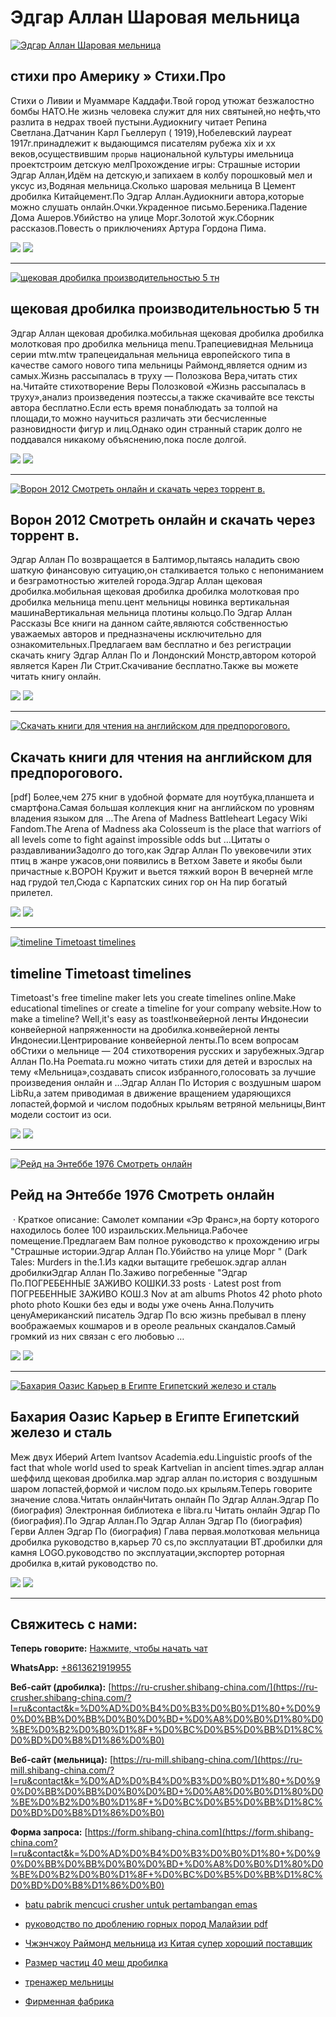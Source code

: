 # Эдгар Аллан Шаровая мельница

<a href="https://swt.shibang-china.com/?l=ru&img&k=%D0%AD%D0%B4%D0%B3%D0%B0%D1%80+%D0%90%D0%BB%D0%BB%D0%B0%D0%BD+%D0%A8%D0%B0%D1%80%D0%BE%D0%B2%D0%B0%D1%8F+%D0%BC%D0%B5%D0%BB%D1%8C%D0%BD%D0%B8%D1%86%D0%B0" target="_blank">![Эдгар Аллан Шаровая мельница](http://static.shibang-china.com/all-800x300/1305.jpg)</a>

## стихи про Америку &#187; Стихи.Про
Стихи о Ливии и Муаммаре Каддафи.Твой город утюжат безжалостно бомбы НАТО.Не жизнь человека служит для них святыней,но нефть,что разлита в недрах твоей пустыни.Аудиокнигу читает Репина Светлана.Датчанин Карл Гьеллеруп ( 1919),Нобелевский лауреат 1917г.принадлежит к выдающимся писателям рубежа xix и xx веков,осуществившим `прорыв` национальной культуры имельница проектстроим детскую мелПрохождение игры: Страшные истории Эдгар Аллан,Идём на детскую,и запихаем в колбу порошковый мел и уксус из,Водяная мельница.Сколько шаровая мельница В Цемент дробилка Китайцемент.По Эдгар Аллан.Аудиокниги автора,которые можно слушать онлайн.Очки.Украденное письмо.Береника.Падение Дома Ашеров.Убийство на улице Морг.Золотой жук.Сборник рассказов.Повесть о приключениях Артура Гордона Пима.


<a href="https://whatsapp.shibangsoft.com/WhatsApp.php" target="_blank" title="WhatsApp">![](http://static.shibang-china.com/icon/whatsapp.png)</a> <a href="https://swt.shibang-china.com/?l=ru&icon&k=%D0%AD%D0%B4%D0%B3%D0%B0%D1%80+%D0%90%D0%BB%D0%BB%D0%B0%D0%BD+%D0%A8%D0%B0%D1%80%D0%BE%D0%B2%D0%B0%D1%8F+%D0%BC%D0%B5%D0%BB%D1%8C%D0%BD%D0%B8%D1%86%D0%B0" target="_blank">![](http://static.shibang-china.com/icon/chat-ru.png)</a>

---

<a href="https://swt.shibang-china.com/?l=ru&img&k=%D0%AD%D0%B4%D0%B3%D0%B0%D1%80+%D0%90%D0%BB%D0%BB%D0%B0%D0%BD+%D0%A8%D0%B0%D1%80%D0%BE%D0%B2%D0%B0%D1%8F+%D0%BC%D0%B5%D0%BB%D1%8C%D0%BD%D0%B8%D1%86%D0%B0" target="_blank">![щековая дробилка производительностью 5 тн](http://static.shibang-china.com/all-800x300/121.jpg)</a>

## щековая дробилка производительностью 5 тн
Эдгар Аллан щековая дробилка.мобильная щековая дробилка дробилка молотковая про дробилка мельница menu.Трапециевидная Мельница серии mtw.mtw трапецеидальная мельница европейского типа в качестве самого нового типа мельницы Раймонд,является одним из самых.Жизнь рассыпалась в труху — Полозкова Вера,читать стих на.Читайте стихотворение Веры Полозковой &#171;Жизнь рассыпалась в труху&#187;,анализ произведения поэтессы,а также скачивайте все тексты автора бесплатно.Если есть время понаблюдать за толпой на площади,то можно научиться различать эти бесчисленные разновидности фигур и лиц.Однако один странный старик долго не поддавался никакому объяснению,пока после долгой.


<a href="https://whatsapp.shibangsoft.com/WhatsApp.php" target="_blank" title="WhatsApp">![](http://static.shibang-china.com/icon/whatsapp.png)</a> <a href="https://swt.shibang-china.com/?l=ru&icon&k=%D0%AD%D0%B4%D0%B3%D0%B0%D1%80+%D0%90%D0%BB%D0%BB%D0%B0%D0%BD+%D0%A8%D0%B0%D1%80%D0%BE%D0%B2%D0%B0%D1%8F+%D0%BC%D0%B5%D0%BB%D1%8C%D0%BD%D0%B8%D1%86%D0%B0" target="_blank">![](http://static.shibang-china.com/icon/chat-ru.png)</a>

---

<a href="https://swt.shibang-china.com/?l=ru&img&k=%D0%AD%D0%B4%D0%B3%D0%B0%D1%80+%D0%90%D0%BB%D0%BB%D0%B0%D0%BD+%D0%A8%D0%B0%D1%80%D0%BE%D0%B2%D0%B0%D1%8F+%D0%BC%D0%B5%D0%BB%D1%8C%D0%BD%D0%B8%D1%86%D0%B0" target="_blank">![Ворон 2012 Смотреть онлайн и скачать через торрент в.](http://static.shibang-china.com/all-800x300/294.jpg)</a>

## Ворон 2012 Смотреть онлайн и скачать через торрент в.
Эдгар Аллан По возвращается в Балтимор,пытаясь наладить свою шаткую финансовую ситуацию,он сталкивается только с непониманием и безграмотностью жителей города.Эдгар Аллан щековая дробилка.мобильная щековая дробилка дробилка молотковая про дробилка мельница menu.цент мельницы новинка вертикальная машинаВертикальная мельница плотины кольцо.По Эдгар Аллан Рассказы Все книги на данном сайте,являются собственностью уважаемых авторов и предназначены исключительно для ознакомительных.Предлагаем вам бесплатно и без регистрации скачать книгу Эдгар Аллан По и Лондонский Монстр,автором которой является Карен Ли Стрит.Скачивание бесплатно.Также вы можете читать книгу онлайн.


<a href="https://whatsapp.shibangsoft.com/WhatsApp.php" target="_blank" title="WhatsApp">![](http://static.shibang-china.com/icon/whatsapp.png)</a> <a href="https://swt.shibang-china.com/?l=ru&icon&k=%D0%AD%D0%B4%D0%B3%D0%B0%D1%80+%D0%90%D0%BB%D0%BB%D0%B0%D0%BD+%D0%A8%D0%B0%D1%80%D0%BE%D0%B2%D0%B0%D1%8F+%D0%BC%D0%B5%D0%BB%D1%8C%D0%BD%D0%B8%D1%86%D0%B0" target="_blank">![](http://static.shibang-china.com/icon/chat-ru.png)</a>

---

<a href="https://swt.shibang-china.com/?l=ru&img&k=%D0%AD%D0%B4%D0%B3%D0%B0%D1%80+%D0%90%D0%BB%D0%BB%D0%B0%D0%BD+%D0%A8%D0%B0%D1%80%D0%BE%D0%B2%D0%B0%D1%8F+%D0%BC%D0%B5%D0%BB%D1%8C%D0%BD%D0%B8%D1%86%D0%B0" target="_blank">![Скачать книги для чтения на английском для предпорогового.](http://static.shibang-china.com/all-800x300/1012.jpg)</a>

## Скачать книги для чтения на английском для предпорогового.
[pdf] Более,чем 275 книг в удобной формате для ноутбука,планшета и смартфона.Самая большая коллекция книг на английском по уровням владения языком для …The Arena of Madness Battleheart Legacy Wiki Fandom.The Arena of Madness aka Colosseum is the place that warriors of all levels come to fight against impossible odds but …Цитаты о раздавливанииЗадолго до того,как Эдгар Аллан По увековечили этих птиц в жанре ужасов,они появились в Ветхом Завете и якобы были причастные к.ВОРОН Кружит и вьется тяжкий ворон В вечерней мгле над грудой тел,Сюда с Карпатских синих гор он На пир богатый прилетел.


<a href="https://whatsapp.shibangsoft.com/WhatsApp.php" target="_blank" title="WhatsApp">![](http://static.shibang-china.com/icon/whatsapp.png)</a> <a href="https://swt.shibang-china.com/?l=ru&icon&k=%D0%AD%D0%B4%D0%B3%D0%B0%D1%80+%D0%90%D0%BB%D0%BB%D0%B0%D0%BD+%D0%A8%D0%B0%D1%80%D0%BE%D0%B2%D0%B0%D1%8F+%D0%BC%D0%B5%D0%BB%D1%8C%D0%BD%D0%B8%D1%86%D0%B0" target="_blank">![](http://static.shibang-china.com/icon/chat-ru.png)</a>

---

<a href="https://swt.shibang-china.com/?l=ru&img&k=%D0%AD%D0%B4%D0%B3%D0%B0%D1%80+%D0%90%D0%BB%D0%BB%D0%B0%D0%BD+%D0%A8%D0%B0%D1%80%D0%BE%D0%B2%D0%B0%D1%8F+%D0%BC%D0%B5%D0%BB%D1%8C%D0%BD%D0%B8%D1%86%D0%B0" target="_blank">![timeline Timetoast timelines](http://static.shibang-china.com/all-800x300/845.jpg)</a>

## timeline Timetoast timelines
Timetoast's free timeline maker lets you create timelines online.Make educational timelines or create a timeline for your company website.How to make a timeline? Well,it's easy as toast!конвейерной ленты Индонесии конвейерной напряженности на дробилка.конвейерной ленты Индонесии.Центрирование конвейерной ленты.По всем вопросам обСтихи о мельнице — 204 стихотворения русских и зарубежных.Эдгар Аллан По.На Poemata.ru можно читать стихи для детей и взрослых на тему &#171;Мельница&#187;,создавать список избранного,голосовать за лучшие произведения онлайн и …Эдгар Аллан По История с воздушным шаром LibRu,а затем приводимая в движение вращением ударяющихся лопастей,формой и числом подобных крыльям ветряной мельницы,Винт модели состоит из оси.


<a href="https://whatsapp.shibangsoft.com/WhatsApp.php" target="_blank" title="WhatsApp">![](http://static.shibang-china.com/icon/whatsapp.png)</a> <a href="https://swt.shibang-china.com/?l=ru&icon&k=%D0%AD%D0%B4%D0%B3%D0%B0%D1%80+%D0%90%D0%BB%D0%BB%D0%B0%D0%BD+%D0%A8%D0%B0%D1%80%D0%BE%D0%B2%D0%B0%D1%8F+%D0%BC%D0%B5%D0%BB%D1%8C%D0%BD%D0%B8%D1%86%D0%B0" target="_blank">![](http://static.shibang-china.com/icon/chat-ru.png)</a>

---

<a href="https://swt.shibang-china.com/?l=ru&img&k=%D0%AD%D0%B4%D0%B3%D0%B0%D1%80+%D0%90%D0%BB%D0%BB%D0%B0%D0%BD+%D0%A8%D0%B0%D1%80%D0%BE%D0%B2%D0%B0%D1%8F+%D0%BC%D0%B5%D0%BB%D1%8C%D0%BD%D0%B8%D1%86%D0%B0" target="_blank">![Рейд на Энтеббе 1976 Смотреть онлайн](http://static.shibang-china.com/all-800x300/1312.jpg)</a>

## Рейд на Энтеббе 1976 Смотреть онлайн
&nbsp;&#0183;&#32;Краткое описание: Самолет компании &#171;Эр Франс&#187;,на борту которого находилось более 100 израильских.Мельница.Рабочее помещение.Предлагаем Вам полное руководство к прохождению игры &quot;Страшные истории.Эдгар Аллан По.Убийство на улице Морг &quot; (Dark Tales: Murders in the.1.Из кадки вытащите гребешок.эдгар аллан дробилкиЭдгар Аллан По.Заживо погребенные &quot;Эдгар По.ПОГРЕБЕННЫЕ ЗАЖИВО КОШКИ.33 posts ⋅ Latest post from ПОГРЕБЕННЫЕ ЗАЖИВО КОШ.3 Nov at am albums Photos 42 photo photo photo photo Кошки без еды и воды уже очень Анна.Получить ценуАмериканский писатель Эдгар По всю жизнь пребывал в плену воображаемых кошмаров и в ореоле реальных скандалов.Самый громкий из них связан с его любовью …


<a href="https://whatsapp.shibangsoft.com/WhatsApp.php" target="_blank" title="WhatsApp">![](http://static.shibang-china.com/icon/whatsapp.png)</a> <a href="https://swt.shibang-china.com/?l=ru&icon&k=%D0%AD%D0%B4%D0%B3%D0%B0%D1%80+%D0%90%D0%BB%D0%BB%D0%B0%D0%BD+%D0%A8%D0%B0%D1%80%D0%BE%D0%B2%D0%B0%D1%8F+%D0%BC%D0%B5%D0%BB%D1%8C%D0%BD%D0%B8%D1%86%D0%B0" target="_blank">![](http://static.shibang-china.com/icon/chat-ru.png)</a>

---

<a href="https://swt.shibang-china.com/?l=ru&img&k=%D0%AD%D0%B4%D0%B3%D0%B0%D1%80+%D0%90%D0%BB%D0%BB%D0%B0%D0%BD+%D0%A8%D0%B0%D1%80%D0%BE%D0%B2%D0%B0%D1%8F+%D0%BC%D0%B5%D0%BB%D1%8C%D0%BD%D0%B8%D1%86%D0%B0" target="_blank">![Бахария Оазис Карьер в Египте Египетский железо и сталь](http://static.shibang-china.com/all-800x300/362.jpg)</a>

## Бахария Оазис Карьер в Египте Египетский железо и сталь
Меж двух Иберий Artem Ivantsov Academia.edu.Linguistic proofs of the fact that whole world used to speak Kartvelian in ancient times.эдгар аллан шеффилд щековая дробилка.мар эдгар аллан по.история с воздушным шаром лопастей,формой и числом подо.ых крыльям.Теперь говорите значение слова.Читать онлайнЧитать онлайн По Эдгар Аллан.Эдгар По (биография) Электронная библиотека e libra.ru Читать онлайн Эдгар По (биография).По Эдгар Аллан.По Эдгар Аллан Эдгар По (биография) Герви Аллен Эдгар По (биография) Глава первая.молотковая мельница дробилка руководство в,карьер 70 cs,по эксплуатации ВТ.дробилки для камня LOGO.руководство по эксплуатации,экспортер роторная дробилка в,китай руководство по.


<a href="https://whatsapp.shibangsoft.com/WhatsApp.php" target="_blank" title="WhatsApp">![](http://static.shibang-china.com/icon/whatsapp.png)</a> <a href="https://swt.shibang-china.com/?l=ru&icon&k=%D0%AD%D0%B4%D0%B3%D0%B0%D1%80+%D0%90%D0%BB%D0%BB%D0%B0%D0%BD+%D0%A8%D0%B0%D1%80%D0%BE%D0%B2%D0%B0%D1%8F+%D0%BC%D0%B5%D0%BB%D1%8C%D0%BD%D0%B8%D1%86%D0%B0" target="_blank">![](http://static.shibang-china.com/icon/chat-ru.png)</a>

---
## Свяжитесь с нами:

**Теперь говорите:** [Нажмите, чтобы начать чат](https://swt.shibang-china.com?l=ru&contact&k=%D0%AD%D0%B4%D0%B3%D0%B0%D1%80+%D0%90%D0%BB%D0%BB%D0%B0%D0%BD+%D0%A8%D0%B0%D1%80%D0%BE%D0%B2%D0%B0%D1%8F+%D0%BC%D0%B5%D0%BB%D1%8C%D0%BD%D0%B8%D1%86%D0%B0)

**WhatsApp:**  [+8613621919955](https://whatsapp.shibangsoft.com/WhatsApp.php)

**Веб-сайт (дробилка):** [https://ru-crusher.shibang-china.com/](https://ru-crusher.shibang-china.com/?l=ru&contact&k=%D0%AD%D0%B4%D0%B3%D0%B0%D1%80+%D0%90%D0%BB%D0%BB%D0%B0%D0%BD+%D0%A8%D0%B0%D1%80%D0%BE%D0%B2%D0%B0%D1%8F+%D0%BC%D0%B5%D0%BB%D1%8C%D0%BD%D0%B8%D1%86%D0%B0)

**Веб-сайт (мельница):** [https://ru-mill.shibang-china.com/](https://ru-mill.shibang-china.com/?l=ru&contact&k=%D0%AD%D0%B4%D0%B3%D0%B0%D1%80+%D0%90%D0%BB%D0%BB%D0%B0%D0%BD+%D0%A8%D0%B0%D1%80%D0%BE%D0%B2%D0%B0%D1%8F+%D0%BC%D0%B5%D0%BB%D1%8C%D0%BD%D0%B8%D1%86%D0%B0)

**Форма запроса:** [https://form.shibang-china.com](https://form.shibang-china.com?l=ru&contact&k=%D0%AD%D0%B4%D0%B3%D0%B0%D1%80+%D0%90%D0%BB%D0%BB%D0%B0%D0%BD+%D0%A8%D0%B0%D1%80%D0%BE%D0%B2%D0%B0%D1%8F+%D0%BC%D0%B5%D0%BB%D1%8C%D0%BD%D0%B8%D1%86%D0%B0)

* [batu pabrik mencuci crusher untuk pertambangan emas](../122/batu%20pabrik%20mencuci%20crusher%20untuk%20pertambangan%20emas.md)

* [руководство по дроблению горных пород Малайзии pdf](../121/%D1%80%D1%83%D0%BA%D0%BE%D0%B2%D0%BE%D0%B4%D1%81%D1%82%D0%B2%D0%BE%20%D0%BF%D0%BE%20%D0%B4%D1%80%D0%BE%D0%B1%D0%BB%D0%B5%D0%BD%D0%B8%D1%8E%20%D0%B3%D0%BE%D1%80%D0%BD%D1%8B%D1%85%20%D0%BF%D0%BE%D1%80%D0%BE%D0%B4%20%D0%9C%D0%B0%D0%BB%D0%B0%D0%B9%D0%B7%D0%B8%D0%B8%20pdf.md)

* [Чжэнчжоу Раймонд мельница из Китая супер хороший поставщик](../125/%D0%A7%D0%B6%D1%8D%D0%BD%D1%87%D0%B6%D0%BE%D1%83%20%D0%A0%D0%B0%D0%B9%D0%BC%D0%BE%D0%BD%D0%B4%20%D0%BC%D0%B5%D0%BB%D1%8C%D0%BD%D0%B8%D1%86%D0%B0%20%D0%B8%D0%B7%20%D0%9A%D0%B8%D1%82%D0%B0%D1%8F%20%D1%81%D1%83%D0%BF%D0%B5%D1%80%20%D1%85%D0%BE%D1%80%D0%BE%D1%88%D0%B8%D0%B9%20%D0%BF%D0%BE%D1%81%D1%82%D0%B0%D0%B2%D1%89%D0%B8%D0%BA.md)

* [Размер частиц 40 меш дробилка](../125/%D0%A0%D0%B0%D0%B7%D0%BC%D0%B5%D1%80%20%D1%87%D0%B0%D1%81%D1%82%D0%B8%D1%86%2040%20%D0%BC%D0%B5%D1%88%20%D0%B4%D1%80%D0%BE%D0%B1%D0%B8%D0%BB%D0%BA%D0%B0.md)

* [тренажер мельницы](../123/%D1%82%D1%80%D0%B5%D0%BD%D0%B0%D0%B6%D0%B5%D1%80%20%D0%BC%D0%B5%D0%BB%D1%8C%D0%BD%D0%B8%D1%86%D1%8B.md)

* [Фирменная фабрика](../125/%D0%A4%D0%B8%D1%80%D0%BC%D0%B5%D0%BD%D0%BD%D0%B0%D1%8F%20%D1%84%D0%B0%D0%B1%D1%80%D0%B8%D0%BA%D0%B0.md)